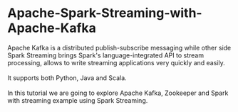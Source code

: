 # Apache-Spark-Streaming-with-Apache-Kafka
Apache Kafka is a distributed publish-subscribe messaging while other side Spark Streaming brings Spark's language-integrated API to stream processing, allows to write streaming applications very quickly and easily.<br />
<br />
It supports both Python, Java and Scala.<br />
<br />
In this tutorial we are going to explore Apache Kafka, Zookeeper and Spark with streaming example using Spark Streaming.<br />
